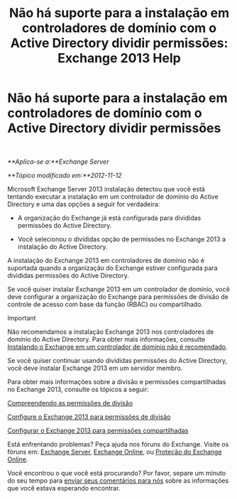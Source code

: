 ﻿---
title: 'Não há suporte para a instalação em controladores de domínio com o Active Directory dividir permissões: Exchange 2013 Help'
TOCTitle: Não há suporte para a instalação em controladores de domínio com o Active Directory dividir permissões
ms:assetid: 977e3758-5e09-40a2-80c1-fe344b1d8a2a
ms:mtpsurl: https://technet.microsoft.com/pt-br/library/ms.exch.setupreadiness.installondcinadsplitpermissionmode(v=EXCHG.150)
ms:contentKeyID: 50486174
ms.date: 05/22/2018
mtps_version: v=EXCHG.150
ms.translationtype: MT
---

# Não há suporte para a instalação em controladores de domínio com o Active Directory dividir permissões

 

_**Aplica-se a:**Exchange Server_

_**Tópico modificado em:**2012-11-12_

Microsoft Exchange Server 2013 instalação detectou que você está tentando executar a instalação em um controlador de domínio do Active Directory e uma das opções a seguir for verdadeira:

  - A organização do Exchange já está configurada para divididas permissões do Active Directory.

  - Você selecionou o divididas opção de permissões no Exchange 2013 a instalação do Active Directory.

A instalação do Exchange 2013 em controladores de domínio não é suportada quando a organização do Exchange estiver configurada para divididas permissões do Active Directory.

Se você quiser instalar Exchange 2013 em um controlador de domínio, você deve configurar a organização do Exchange para permissões de divisão de controle de acesso com base da função (RBAC) ou compartilhado.


> [!IMPORTANT]
> Não recomendamos a instalação Exchange 2013 nos controladores de domínio do Active Directory. Para obter mais informações, consulte <A href="installing-exchange-on-a-domain-controller-is-not-recommended-exchange-2013-help.md">Instalando o Exchange em um controlador de domínio não é recomendado</A>.



Se você quiser continuar usando divididas permissões do Active Directory, você deve instalar Exchange 2013 em um servidor membro.

Para obter mais informações sobre a divisão e permissões compartilhadas no Exchange 2013, consulte os tópicos a seguir:

[Compreendendo as permissões de divisão](understanding-split-permissions-exchange-2013-help.md)

[Configure o Exchange 2013 para permissões de divisão](configure-exchange-2013-for-split-permissions-exchange-2013-help.md)

[Configurar o Exchange 2013 para permissões compartilhadas](configure-exchange-2013-for-shared-permissions-exchange-2013-help.md)

Está enfrentando problemas? Peça ajuda nos fóruns do Exchange. Visite os fóruns em: [Exchange Server](https://go.microsoft.com/fwlink/p/?linkid=60612), [Exchange Online](https://go.microsoft.com/fwlink/p/?linkid=267542), ou [Proteção do Exchange Online](https://go.microsoft.com/fwlink/p/?linkid=285351).

Você encontrou o que você está procurando? Por favor, separe um minuto do seu tempo para [enviar seus comentários para nós](mailto:exsetuphelpfeedback@microsoft.com?subject=exchange%202013%20setup%20help%20feedback) sobre as informações que você estava esperando encontrar.

